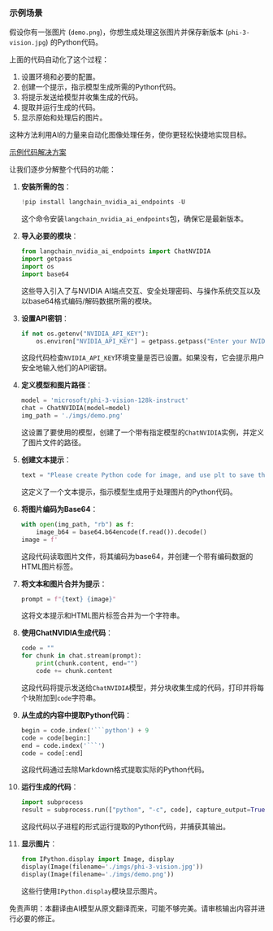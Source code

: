 ### 示例场景

假设你有一张图片 (`demo.png`)，你想生成处理这张图片并保存新版本 (`phi-3-vision.jpg`) 的Python代码。

上面的代码自动化了这个过程：

1. 设置环境和必要的配置。
2. 创建一个提示，指示模型生成所需的Python代码。
3. 将提示发送给模型并收集生成的代码。
4. 提取并运行生成的代码。
5. 显示原始和处理后的图片。

这种方法利用AI的力量来自动化图像处理任务，使你更轻松快捷地实现目标。

[示例代码解决方案](../../../../code/06.E2E/E2E_Nvidia_NIM_Phi3_Vision.ipynb)

让我们逐步分解整个代码的功能：

1. **安装所需的包**：
    ```python
    !pip install langchain_nvidia_ai_endpoints -U
    ```
    这个命令安装`langchain_nvidia_ai_endpoints`包，确保它是最新版本。

2. **导入必要的模块**：
    ```python
    from langchain_nvidia_ai_endpoints import ChatNVIDIA
    import getpass
    import os
    import base64
    ```
    这些导入引入了与NVIDIA AI端点交互、安全处理密码、与操作系统交互以及以base64格式编码/解码数据所需的模块。

3. **设置API密钥**：
    ```python
    if not os.getenv("NVIDIA_API_KEY"):
        os.environ["NVIDIA_API_KEY"] = getpass.getpass("Enter your NVIDIA API key: ")
    ```
    这段代码检查`NVIDIA_API_KEY`环境变量是否已设置。如果没有，它会提示用户安全地输入他们的API密钥。

4. **定义模型和图片路径**：
    ```python
    model = 'microsoft/phi-3-vision-128k-instruct'
    chat = ChatNVIDIA(model=model)
    img_path = './imgs/demo.png'
    ```
    这设置了要使用的模型，创建了一个带有指定模型的`ChatNVIDIA`实例，并定义了图片文件的路径。

5. **创建文本提示**：
    ```python
    text = "Please create Python code for image, and use plt to save the new picture under imgs/ and name it phi-3-vision.jpg."
    ```
    这定义了一个文本提示，指示模型生成用于处理图片的Python代码。

6. **将图片编码为Base64**：
    ```python
    with open(img_path, "rb") as f:
        image_b64 = base64.b64encode(f.read()).decode()
    image = f'
    ```
    这段代码读取图片文件，将其编码为base64，并创建一个带有编码数据的HTML图片标签。

7. **将文本和图片合并为提示**：
    ```python
    prompt = f"{text} {image}"
    ```
    这将文本提示和HTML图片标签合并为一个字符串。

8. **使用ChatNVIDIA生成代码**：
    ```python
    code = ""
    for chunk in chat.stream(prompt):
        print(chunk.content, end="")
        code += chunk.content
    ```
    这段代码将提示发送给`ChatNVIDIA`模型，并分块收集生成的代码，打印并将每个块附加到`code`字符串。

9. **从生成的内容中提取Python代码**：
    ```python
    begin = code.index('```python') + 9
    code = code[begin:]
    end = code.index('```')
    code = code[:end]
    ```
    这段代码通过去除Markdown格式提取实际的Python代码。

10. **运行生成的代码**：
    ```python
    import subprocess
    result = subprocess.run(["python", "-c", code], capture_output=True)
    ```
    这段代码以子进程的形式运行提取的Python代码，并捕获其输出。

11. **显示图片**：
    ```python
    from IPython.display import Image, display
    display(Image(filename='./imgs/phi-3-vision.jpg'))
    display(Image(filename='./imgs/demo.png'))
    ```
    这些行使用`IPython.display`模块显示图片。

免责声明：本翻译由AI模型从原文翻译而来，可能不够完美。请审核输出内容并进行必要的修正。
